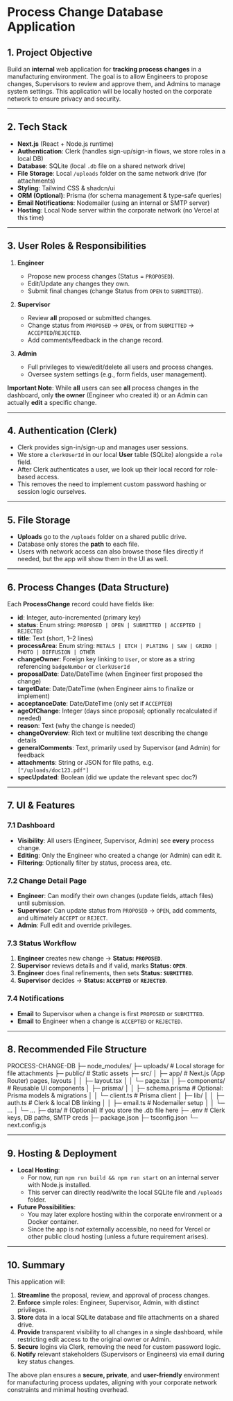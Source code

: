 # Process Change Database Application

## 1. Project Objective
Build an **internal** web application for **tracking process changes** in a manufacturing environment. The goal is to allow Engineers to propose changes, Supervisors to review and approve them, and Admins to manage system settings. This application will be locally hosted on the corporate network to ensure privacy and security.

---

## 2. Tech Stack
- **Next.js** (React + Node.js runtime)
- **Authentication**: Clerk (handles sign-up/sign-in flows, we store roles in a local DB)
- **Database**: SQLite (local `.db` file on a shared network drive)
- **File Storage**: Local `/uploads` folder on the same network drive (for attachments)
- **Styling**: Tailwind CSS & shadcn/ui
- **ORM (Optional)**: Prisma (for schema management & type-safe queries)
- **Email Notifications**: Nodemailer (using an internal or SMTP server)
- **Hosting**: Local Node server within the corporate network (no Vercel at this time)

---

## 3. User Roles & Responsibilities
1. **Engineer**  
   - Propose new process changes (Status = `PROPOSED`).  
   - Edit/Update any changes they own.  
   - Submit final changes (change Status from `OPEN` to `SUBMITTED`).  

2. **Supervisor**  
   - Review **all** proposed or submitted changes.  
   - Change status from `PROPOSED` → `OPEN`, or from `SUBMITTED` → `ACCEPTED`/`REJECTED`.  
   - Add comments/feedback in the change record.  

3. **Admin**  
   - Full privileges to view/edit/delete all users and process changes.  
   - Oversee system settings (e.g., form fields, user management).  

**Important Note**: While **all** users can see **all** process changes in the dashboard, only **the owner** (Engineer who created it) or an Admin can actually **edit** a specific change.

---

## 4. Authentication (Clerk)
- Clerk provides sign-in/sign-up and manages user sessions.  
- We store a `clerkUserId` in our local **User** table (SQLite) alongside a `role` field.  
- After Clerk authenticates a user, we look up their local record for role-based access.  
- This removes the need to implement custom password hashing or session logic ourselves.

---

## 5. File Storage
- **Uploads** go to the `/uploads` folder on a shared public drive.  
- Database only stores the **path** to each file.  
- Users with network access can also browse those files directly if needed, but the app will show them in the UI as well.

---

## 6. Process Changes (Data Structure)
Each **ProcessChange** record could have fields like:

- **id**: Integer, auto-incremented (primary key)  
- **status**: Enum string: `PROPOSED | OPEN | SUBMITTED | ACCEPTED | REJECTED`  
- **title**: Text (short, 1–2 lines)  
- **processArea**: Enum string: `METALS | ETCH | PLATING | SAW | GRIND | PHOTO | DIFFUSION | OTHER`  
- **changeOwner**: Foreign key linking to `User`, or store as a string referencing `badgeNumber` or `clerkUserId`  
- **proposalDate**: Date/DateTime (when Engineer first proposed the change)  
- **targetDate**: Date/DateTime (when Engineer aims to finalize or implement)  
- **acceptanceDate**: Date/DateTime (only set if `ACCEPTED`)  
- **ageOfChange**: Integer (days since proposal; optionally recalculated if needed)  
- **reason**: Text (why the change is needed)  
- **changeOverview**: Rich text or multiline text describing the change details  
- **generalComments**: Text, primarily used by Supervisor (and Admin) for feedback  
- **attachments**: String or JSON for file paths, e.g. `["/uploads/doc123.pdf"]`  
- **specUpdated**: Boolean (did we update the relevant spec doc?)

---

## 7. UI & Features

### 7.1 Dashboard
- **Visibility**: All users (Engineer, Supervisor, Admin) see **every** process change.  
- **Editing**: Only the Engineer who created a change (or Admin) can edit it.  
- **Filtering**: Optionally filter by status, process area, etc.

### 7.2 Change Detail Page
- **Engineer**: Can modify their own changes (update fields, attach files) until submission.  
- **Supervisor**: Can update status from `PROPOSED` → `OPEN`, add comments, and ultimately `ACCEPT` or `REJECT`.  
- **Admin**: Full edit and override privileges.

### 7.3 Status Workflow
1. **Engineer** creates new change → **Status: `PROPOSED`**.  
2. **Supervisor** reviews details and if valid, marks **Status: `OPEN`**.  
3. **Engineer** does final refinements, then sets **Status: `SUBMITTED`**.  
4. **Supervisor** decides → **Status: `ACCEPTED`** or **`REJECTED`**.  

### 7.4 Notifications
- **Email** to Supervisor when a change is first `PROPOSED` or `SUBMITTED`.  
- **Email** to Engineer when a change is `ACCEPTED` or `REJECTED`.  

---

## 8. Recommended File Structure
PROCESS-CHANGE-DB
├─ node_modules/
├─ uploads/               # Local storage for file attachments
├─ public/                # Static assets
├─ src/
│  ├─ app/                # Next.js (App Router) pages, layouts
│  │   ├─ layout.tsx
│  │   └─ page.tsx
│  ├─ components/         # Reusable UI components
│  ├─ prisma/
│  │   ├─ schema.prisma   # Optional: Prisma models & migrations
│  │   └─ client.ts       # Prisma client
│  ├─ lib/
│  │   ├─ auth.ts         # Clerk & local DB linking
│  │   ├─ email.ts        # Nodemailer setup
│  │   └─ ...
│  └─ ...
├─ data/                  # (Optional) If you store the .db file here
├─ .env                   # Clerk keys, DB paths, SMTP creds
├─ package.json
├─ tsconfig.json
└─ next.config.js

---

## 9. Hosting & Deployment
- **Local Hosting**:  
  - For now, run `npm run build && npm run start` on an internal server with Node.js installed.  
  - This server can directly read/write the local SQLite file and `/uploads` folder.  
- **Future Possibilities**:  
  - You may later explore hosting within the corporate environment or a Docker container.  
  - Since the app is *not* externally accessible, no need for Vercel or other public cloud hosting (unless a future requirement arises).

---

## 10. Summary
This application will:
1. **Streamline** the proposal, review, and approval of process changes.  
2. **Enforce** simple roles: Engineer, Supervisor, Admin, with distinct privileges.  
3. **Store** data in a local SQLite database and file attachments on a shared drive.  
4. **Provide** transparent visibility to all changes in a single dashboard, while restricting edit access to the original owner or Admin.  
5. **Secure** logins via Clerk, removing the need for custom password logic.  
6. **Notify** relevant stakeholders (Supervisors or Engineers) via email during key status changes.

The above plan ensures a **secure, private**, and **user-friendly** environment for manufacturing process updates, aligning with your corporate network constraints and minimal hosting overhead.
